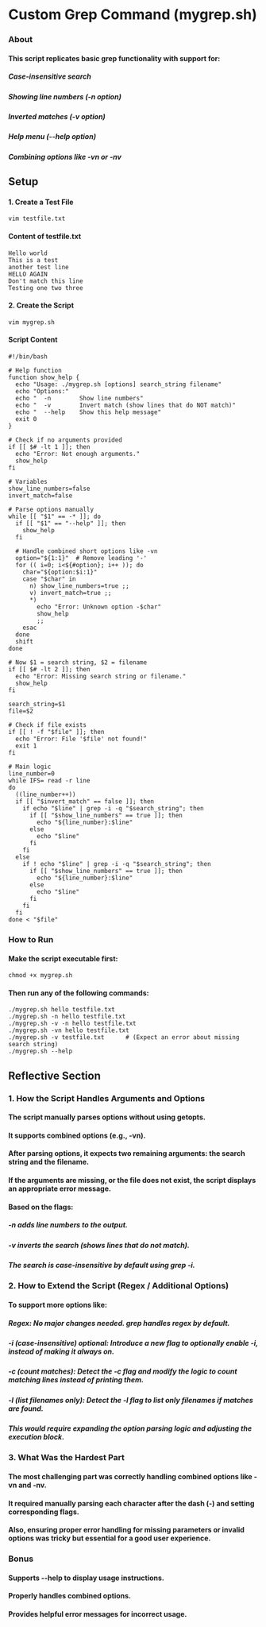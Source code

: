 # Custom Grep Command (mygrep.sh)
### About
#### This script replicates basic grep functionality with support for:
##### Case-insensitive search
##### Showing line numbers (-n option)
##### Inverted matches (-v option)
##### Help menu (--help option)
##### Combining options like -vn or -nv
## Setup
#### 1. Create a Test File
```
vim testfile.txt
```
#### Content of testfile.txt
```
Hello world
This is a test
another test line
HELLO AGAIN
Don't match this line
Testing one two three
```
#### 2. Create the Script
```
vim mygrep.sh
```
#### Script Content
```
#!/bin/bash

# Help function
function show_help {
  echo "Usage: ./mygrep.sh [options] search_string filename"
  echo "Options:"
  echo "  -n        Show line numbers"
  echo "  -v        Invert match (show lines that do NOT match)"
  echo "  --help    Show this help message"
  exit 0
}

# Check if no arguments provided
if [[ $# -lt 1 ]]; then
  echo "Error: Not enough arguments."
  show_help
fi

# Variables
show_line_numbers=false
invert_match=false

# Parse options manually
while [[ "$1" == -* ]]; do
  if [[ "$1" == "--help" ]]; then
    show_help
  fi

  # Handle combined short options like -vn
  option="${1:1}"  # Remove leading '-'
  for (( i=0; i<${#option}; i++ )); do
    char="${option:$i:1}"
    case "$char" in
      n) show_line_numbers=true ;;
      v) invert_match=true ;;
      *)
        echo "Error: Unknown option -$char"
        show_help
        ;;
    esac
  done
  shift
done

# Now $1 = search string, $2 = filename
if [[ $# -lt 2 ]]; then
  echo "Error: Missing search string or filename."
  show_help
fi

search_string=$1
file=$2

# Check if file exists
if [[ ! -f "$file" ]]; then
  echo "Error: File '$file' not found!"
  exit 1
fi

# Main logic
line_number=0
while IFS= read -r line
do
  ((line_number++))
  if [[ "$invert_match" == false ]]; then
    if echo "$line" | grep -i -q "$search_string"; then
      if [[ "$show_line_numbers" == true ]]; then
        echo "${line_number}:$line"
      else
        echo "$line"
      fi
    fi
  else
    if ! echo "$line" | grep -i -q "$search_string"; then
      if [[ "$show_line_numbers" == true ]]; then
        echo "${line_number}:$line"
      else
        echo "$line"
      fi
    fi
  fi
done < "$file"
```
### How to Run
#### Make the script executable first:
```
chmod +x mygrep.sh
```
#### Then run any of the following commands:
```
./mygrep.sh hello testfile.txt
./mygrep.sh -n hello testfile.txt
./mygrep.sh -v -n hello testfile.txt
./mygrep.sh -vn hello testfile.txt
./mygrep.sh -v testfile.txt      # (Expect an error about missing search string)
./mygrep.sh --help
```
## Reflective Section
### 1. How the Script Handles Arguments and Options
#### The script manually parses options without using getopts.
#### It supports combined options (e.g., -vn).
#### After parsing options, it expects two remaining arguments: the search string and the filename.
#### If the arguments are missing, or the file does not exist, the script displays an appropriate error message.
#### Based on the flags:
##### -n adds line numbers to the output.
##### -v inverts the search (shows lines that do not match).
##### The search is case-insensitive by default using grep -i.
### 2. How to Extend the Script (Regex / Additional Options)
#### To support more options like:
##### Regex: No major changes needed. grep handles regex by default.
##### -i (case-insensitive) optional: Introduce a new flag to optionally enable -i, instead of making it always on.
##### -c (count matches): Detect the -c flag and modify the logic to count matching lines instead of printing them.
##### -l (list filenames only): Detect the -l flag to list only filenames if matches are found.
##### This would require expanding the option parsing logic and adjusting the execution block.
### 3. What Was the Hardest Part
#### The most challenging part was correctly handling combined options like -vn and -nv.
#### It required manually parsing each character after the dash (-) and setting corresponding flags.
#### Also, ensuring proper error handling for missing parameters or invalid options was tricky but essential for a good user experience.
### Bonus
#### Supports --help to display usage instructions.
#### Properly handles combined options.
#### Provides helpful error messages for incorrect usage.





 
